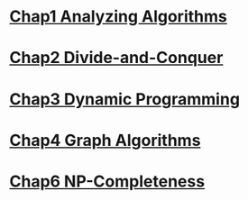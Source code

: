 # [Chap1 Analyzing Algorithms](04%20-%20演算法筆記/Chap1%20Analyzing%20Algorithms.md)
# [Chap2 Divide-and-Conquer](04%20-%20演算法筆記/Chap2%20Divide-and-Conquer.md)
# [Chap3 Dynamic Programming](Chap3%20Dynamic%20Programming)
# [Chap4 Graph Algorithms](Chap4%20Graph%20Algorithms)
# [Chap6 NP-Completeness](Chap6%20NP-Completeness)

